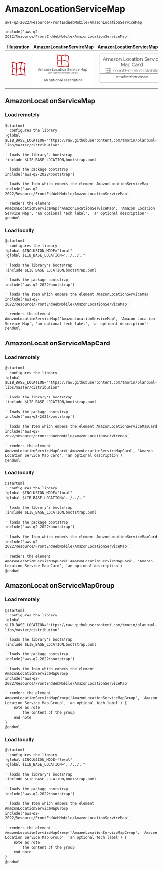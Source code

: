 # AmazonLocationServiceMap


```text
aws-q2-2022/Resource/FrontEndWebMobile/AmazonLocationServiceMap
```

```text
include('aws-q2-2022/Resource/FrontEndWebMobile/AmazonLocationServiceMap')
```



| Illustration | AmazonLocationServiceMap | AmazonLocationServiceMapCard | AmazonLocationServiceMapGroup |
| :---: | :---: | :---: | :---: |
| ![illustration for Illustration](../../../aws-q2-2022/Resource/FrontEndWebMobile/AmazonLocationServiceMap.png) | ![illustration for AmazonLocationServiceMap](../../../aws-q2-2022/Resource/FrontEndWebMobile/AmazonLocationServiceMap.Local.png) | ![illustration for AmazonLocationServiceMapCard](../../../aws-q2-2022/Resource/FrontEndWebMobile/AmazonLocationServiceMapCard.Local.png) | ![illustration for AmazonLocationServiceMapGroup](../../../aws-q2-2022/Resource/FrontEndWebMobile/AmazonLocationServiceMapGroup.Local.png) |




## AmazonLocationServiceMap

### Load remotely
```plantuml
@startuml
' configures the library
!global $LIB_BASE_LOCATION="https://raw.githubusercontent.com/tmorin/plantuml-libs/master/distribution"

' loads the library's bootstrap
!include $LIB_BASE_LOCATION/bootstrap.puml

' loads the package bootstrap
include('aws-q2-2022/bootstrap')

' loads the Item which embeds the element AmazonLocationServiceMap
include('aws-q2-2022/Resource/FrontEndWebMobile/AmazonLocationServiceMap')

' renders the element
AmazonLocationServiceMap('AmazonLocationServiceMap', 'Amazon Location Service Map', 'an optional tech label', 'an optional description')
@enduml
```

### Load locally
```plantuml
@startuml
' configures the library
!global $INCLUSION_MODE="local"
!global $LIB_BASE_LOCATION="../../.."

' loads the library's bootstrap
!include $LIB_BASE_LOCATION/bootstrap.puml

' loads the package bootstrap
include('aws-q2-2022/bootstrap')

' loads the Item which embeds the element AmazonLocationServiceMap
include('aws-q2-2022/Resource/FrontEndWebMobile/AmazonLocationServiceMap')

' renders the element
AmazonLocationServiceMap('AmazonLocationServiceMap', 'Amazon Location Service Map', 'an optional tech label', 'an optional description')
@enduml
```

## AmazonLocationServiceMapCard

### Load remotely
```plantuml
@startuml
' configures the library
!global $LIB_BASE_LOCATION="https://raw.githubusercontent.com/tmorin/plantuml-libs/master/distribution"

' loads the library's bootstrap
!include $LIB_BASE_LOCATION/bootstrap.puml

' loads the package bootstrap
include('aws-q2-2022/bootstrap')

' loads the Item which embeds the element AmazonLocationServiceMapCard
include('aws-q2-2022/Resource/FrontEndWebMobile/AmazonLocationServiceMap')

' renders the element
AmazonLocationServiceMapCard('AmazonLocationServiceMapCard', 'Amazon Location Service Map Card', 'an optional description')
@enduml
```

### Load locally
```plantuml
@startuml
' configures the library
!global $INCLUSION_MODE="local"
!global $LIB_BASE_LOCATION="../../.."

' loads the library's bootstrap
!include $LIB_BASE_LOCATION/bootstrap.puml

' loads the package bootstrap
include('aws-q2-2022/bootstrap')

' loads the Item which embeds the element AmazonLocationServiceMapCard
include('aws-q2-2022/Resource/FrontEndWebMobile/AmazonLocationServiceMap')

' renders the element
AmazonLocationServiceMapCard('AmazonLocationServiceMapCard', 'Amazon Location Service Map Card', 'an optional description')
@enduml
```

## AmazonLocationServiceMapGroup

### Load remotely
```plantuml
@startuml
' configures the library
!global $LIB_BASE_LOCATION="https://raw.githubusercontent.com/tmorin/plantuml-libs/master/distribution"

' loads the library's bootstrap
!include $LIB_BASE_LOCATION/bootstrap.puml

' loads the package bootstrap
include('aws-q2-2022/bootstrap')

' loads the Item which embeds the element AmazonLocationServiceMapGroup
include('aws-q2-2022/Resource/FrontEndWebMobile/AmazonLocationServiceMap')

' renders the element
AmazonLocationServiceMapGroup('AmazonLocationServiceMapGroup', 'Amazon Location Service Map Group', 'an optional tech label') {
    note as note
        the content of the group
    end note
}
@enduml
```

### Load locally
```plantuml
@startuml
' configures the library
!global $INCLUSION_MODE="local"
!global $LIB_BASE_LOCATION="../../.."

' loads the library's bootstrap
!include $LIB_BASE_LOCATION/bootstrap.puml

' loads the package bootstrap
include('aws-q2-2022/bootstrap')

' loads the Item which embeds the element AmazonLocationServiceMapGroup
include('aws-q2-2022/Resource/FrontEndWebMobile/AmazonLocationServiceMap')

' renders the element
AmazonLocationServiceMapGroup('AmazonLocationServiceMapGroup', 'Amazon Location Service Map Group', 'an optional tech label') {
    note as note
        the content of the group
    end note
}
@enduml
```

